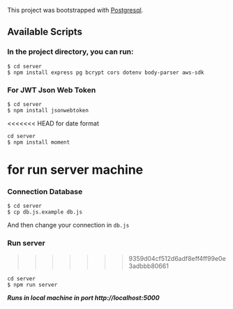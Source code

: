 This project was bootstrapped with [Postgresql](https://www.postgresql.org/).

## Available Scripts

### In the project directory, you can run:

```
$ cd server
$ npm install express pg bcrypt cors dotenv body-parser aws-sdk
```

### For JWT Json Web Token

```
$ cd server
$ npm install jsonwebtoken
```

<<<<<<< HEAD
for date format

```
cd server
$ npm install moment
```

# for run server machine

### Connection Database

```
$ cd server
$ cp db.js.example db.js
```

And then change your connection in `db.js`

### Run server

> > > > > > > 9359d04cf512d6adf8eff4ff99e0e3adbbb80661

```
cd server
$ npm run server
```

**_Runs in local machine in port http://localhost:5000_**

#
